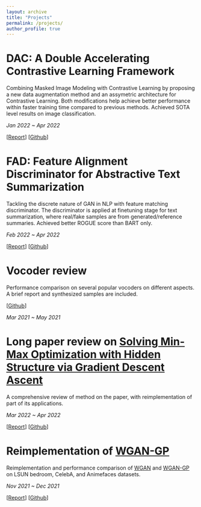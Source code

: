 ```yaml
---
layout: archive
title: "Projects"
permalink: /projects/
author_profile: true
---
```


DAC: A Double Accelerating Contrastive Learning Framework
======
Combining Masked Image Modeling with Contrastive Learning by proposing a new data augmentation method and an assymetric architecture for Contrastive Learning. Both modifications help achieve better performance within faster training time compared to previous methods. Achieved SOTA level results on image classification. 

*Jan 2022 ~ Apr 2022*

[[Report](https://zxp46.github.io/projects/project_DAC.pdf)]     [[Github](https://github.com/zxp46/mae-modified)]

FAD: Feature Alignment Discriminator for Abstractive Text Summarization
======
Tackling the discrete nature of GAN in NLP with feature matching discriminator. The discriminator is applied at finetuning stage for text summarization, where real/fake samples are from generated/reference summaries. Achieved better ROGUE score than BART only.

*Feb 2022 ~ Apr 2022*

[[Report](https://zxp46.github.io/projects/project_FAD.pdf)]     [[Github](https://github.com/zxp46/EECS487_Project_FAD)]

Vocoder review
======
Performance comparison on several popular vocoders on different aspects. A brief report and synthesized samples are included.

[[Github](https://github.com/zxp46/vocoder-comparison)]

*Mar 2021 ~ May 2021*

Long paper review on [Solving Min-Max Optimization with Hidden Structure via Gradient Descent Ascent](https://arxiv.org/pdf/2101.05248.pdf)
======
A comprehensive review of method on the paper, with reimplementation of part of its applications.

*Mar 2022 ~ Apr 2022*

[[Report](https://zxp46.github.io/projects/proejct_minmax_optim_review.pdf)]     [[Github](https://github.com/zxp46/EECS559-Final-Project)]

Reimplementation of [WGAN-GP](https://arxiv.org/pdf/1704.00028.pdf)
======
Reimplementation and performance comparison of [WGAN](https://arxiv.org/pdf/1701.07875.pdf) and [WGAN-GP](https://arxiv.org/pdf/1704.00028.pdf) on LSUN bedroom, CelebA, and Animefaces datasets.

*Nov 2021 ~ Dec 2021*

[[Report](https://zxp46.github.io/projects/project_WGAN-GP_reimplementation.pdf)]     [[Github](https://github.com/zxp46/EECS545-Final-Project)]

